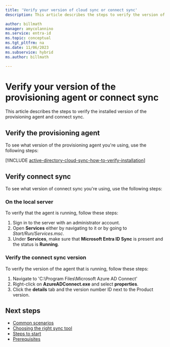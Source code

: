 ```yaml
---
title: 'Verify your version of cloud sync or connect sync'
description: This article describes the steps to verify the version of the provisioning agent or connect sync.

author: billmath
manager: amycolannino
ms.service: entra-id
ms.topic: conceptual
ms.tgt_pltfrm: na
ms.date: 11/06/2023
ms.subservice: hybrid
ms.author: billmath

---
```


# Verify your version of the provisioning agent or connect sync
This article describes the steps to verify the installed version of the provisioning agent and connect sync.

## Verify the provisioning agent
To see what version of the provisioning agent you're using, use the following steps:

[!INCLUDE [active-directory-cloud-sync-how-to-verify-installation](~/includes/entra-cloud-sync-how-to-verify-installation.md)]

## Verify connect sync
To see what version of connect sync you're using, use the following steps:

### On the local server

To verify that the agent is running, follow these steps:

 1. Sign in to the server with an administrator account.
 2. Open **Services** either by navigating to it or by going to *Start/Run/Services.msc*.
 3. Under **Services**, make sure that **Microsoft Entra ID Sync** is present and the status is **Running**.


### Verify the connect sync version

To verify the version of the agent that is running, follow these steps:

1.  Navigate to 'C:\Program Files\Microsoft Azure AD Connect'
2.  Right-click on **AzureADConnect.exe** and select **properties**.
3.  Click the **details** tab and the version number ID next to the Product version.

## Next steps
- [Common scenarios](common-scenarios.md)
- [Choosing the right sync tool](https://setup.microsoft.com/azure/add-or-sync-users-to-azure-ad)
- [Steps to start](get-started.md)
- [Prerequisites](prerequisites.md)
